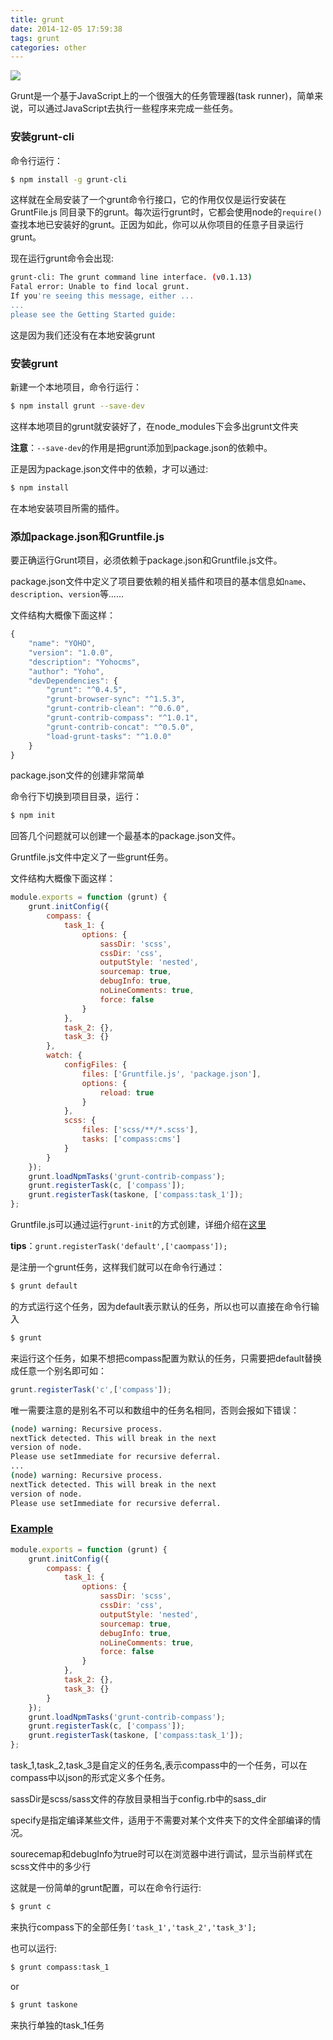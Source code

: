 ```yaml
---
title: grunt
date: 2014-12-05 17:59:38
tags: grunt
categories: other
---
```


![](/images/2014/grunt.jpg)

Grunt是一个基于JavaScript上的一个很强大的任务管理器(task runner)，简单来说，可以通过JavaScript去执行一些程序来完成一些任务。

<!--more-->

### 安装grunt-cli

命令行运行：

```bash
$ npm install -g grunt-cli
```

这样就在全局安装了一个grunt命令行接口，它的作用仅仅是运行安装在GruntFile.js 同目录下的grunt。每次运行grunt时，它都会使用node的`require()`查找本地已安装好的grunt。正因为如此，你可以从你项目的任意子目录运行grunt。

现在运行grunt命令会出现:

```bash
grunt-cli: The grunt command line interface. (v0.1.13)
Fatal error: Unable to find local grunt.
If you're seeing this message, either ...
...
please see the Getting Started guide:
```

这是因为我们还没有在本地安装grunt

### 安装grunt

新建一个本地项目，命令行运行：

```bash
$ npm install grunt --save-dev
```

这样本地项目的grunt就安装好了，在node_modules下会多出grunt文件夹

**注意**：`--save-dev`的作用是把grunt添加到package.json的依赖中。

正是因为package.json文件中的依赖，才可以通过:

```bash
$ npm install
```

在本地安装项目所需的插件。

### 添加package.json和Gruntfile.js

要正确运行Grunt项目，必须依赖于package.json和Gruntfile.js文件。

package.json文件中定义了项目要依赖的相关插件和项目的基本信息如`name`、`description`、`version`等……

文件结构大概像下面这样：

```js
{
    "name": "YOHO",
    "version": "1.0.0",
    "description": "Yohocms",
    "author": "Yoho",
    "devDependencies": {
        "grunt": "^0.4.5",
        "grunt-browser-sync": "^1.5.3",
        "grunt-contrib-clean": "^0.6.0",
        "grunt-contrib-compass": "^1.0.1",
        "grunt-contrib-concat": "^0.5.0",
        "load-grunt-tasks": "^1.0.0"
    }
}
```

package.json文件的创建非常简单

命令行下切换到项目目录，运行：

```bash
$ npm init
```

回答几个问题就可以创建一个最基本的package.json文件。

Gruntfile.js文件中定义了一些grunt任务。

文件结构大概像下面这样：

```js
module.exports = function (grunt) {
    grunt.initConfig({
        compass: {
            task_1: {
                options: {
                    sassDir: 'scss',
                    cssDir: 'css',
                    outputStyle: 'nested',
                    sourcemap: true,
                    debugInfo: true,
                    noLineComments: true,
                    force: false
                }
            },
            task_2: {},
            task_3: {}
        },
        watch: {
            configFiles: {
                files: ['Gruntfile.js', 'package.json'],
                options: {
                    reload: true
                }
            },
            scss: {
                files: ['scss/**/*.scss'],
                tasks: ['compass:cms']
            }
        }
    });
    grunt.loadNpmTasks('grunt-contrib-compass');
    grunt.registerTask(c, ['compass']);
    grunt.registerTask(taskone, ['compass:task_1']);
};
```

Gruntfile.js可以通过运行`grunt-init`的方式创建，详细介绍在[这里](http://www.gruntjs.org/docs/creating-plugins.html)

**tips**：`grunt.registerTask('default',['caompass']);`

是注册一个grunt任务，这样我们就可以在命令行通过：

```bash
$ grunt default
```

的方式运行这个任务，因为default表示默认的任务，所以也可以直接在命令行输入

```bash
$ grunt
```

来运行这个任务，如果不想把compass配置为默认的任务，只需要把default替换成任意一个别名即可如：

```js
grunt.registerTask('c',['compass']);
```

唯一需要注意的是别名不可以和数组中的任务名相同，否则会报如下错误：

```bash
(node) warning: Recursive process.
nextTick detected. This will break in the next
version of node. 
Please use setImmediate for recursive deferral.
...
(node) warning: Recursive process.
nextTick detected. This will break in the next
version of node. 
Please use setImmediate for recursive deferral.
```


### [Example](https://github.com/gruntjs/grunt-contrib-compass)

```js
module.exports = function (grunt) {
    grunt.initConfig({
        compass: {
            task_1: {
                options: {
                    sassDir: 'scss',
                    cssDir: 'css',
                    outputStyle: 'nested',
                    sourcemap: true,
                    debugInfo: true,
                    noLineComments: true,
                    force: false
                }
            },
            task_2: {},
            task_3: {}
        }
    });
    grunt.loadNpmTasks('grunt-contrib-compass');
    grunt.registerTask(c, ['compass']);
    grunt.registerTask(taskone, ['compass:task_1']);
};
```

task_1,task_2,task_3是自定义的任务名,表示compass中的一个任务，可以在compass中以json的形式定义多个任务。

sassDir是scss/sass文件的存放目录相当于config.rb中的sass_dir

specify是指定编译某些文件，适用于不需要对某个文件夹下的文件全部编译的情况。

sourecemap和debugInfo为true时可以在浏览器中进行调试，显示当前样式在scss文件中的多少行

这就是一份简单的grunt配置，可以在命令行运行:

```bash
$ grunt c
```

来执行compass下的全部任务`['task_1','task_2','task_3'];`

也可以运行:

```bash
$ grunt compass:task_1
```

or

```bash
$ grunt taskone
```

来执行单独的task_1任务
